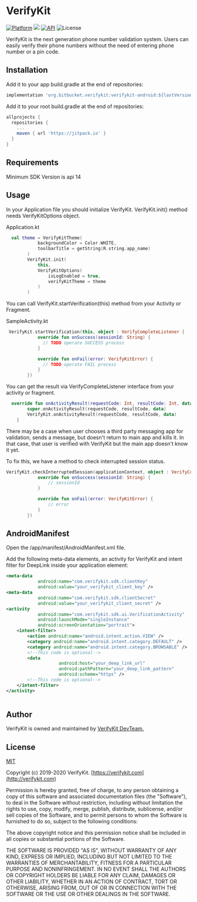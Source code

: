# VerifyKit

[![Platform](https://img.shields.io/badge/Platforms-ANDROID-4E4E4E.svg?colorA=28a745)](#installation)
[![](https://jitpack.io/v/org.bitbucket.verifykit/verifykit-android.svg)](https://jitpack.io/#org.bitbucket.verifykit/verifykit-android)
[![API](https://img.shields.io/badge/API-14%2B-green.svg?style=flat)](https://android-arsenal.com/api?level=14)
![License](https://img.shields.io/badge/License-MIT-red.svg)

VerifyKit is the next generation phone number validation system. Users can easily verify their phone numbers without the need of entering phone number or a pin code.
## Installation

Add it to your app build.gradle at the end of repositories:

```groovy
implementation 'org.bitbucket.verifykit:verifykit-android:${lastVersion}'
```

Add it to your root build.gradle at the end of repositories:

```groovy
allprojects {
  repositories {
    ...
    maven { url 'https://jitpack.io' }
  }
}
```

## Requirements

Minimum SDK Version is  api 14


## Usage

In your Application file you should initialize VerifyKit. VerifyKit.init() method needs VerifyKitOptions object. 

Application.kt
```kotlin
  val theme = VerifyKitTheme(
            backgroundColor = Color.WHITE,
            toolbarTitle = getString(R.string.app_name)
        )
        VerifyKit.init(
            this,
            VerifyKitOptions(
                isLogEnabled = true,
                verifyKitTheme = theme
            )
        )

```

You can call VerifyKit.startVerification(this) method from your Activity or Fragment. 

SampleActivity.kt
```kotlin
 VerifyKit.startVerification(this, object : VerifyCompleteListener {
            override fun onSuccess(sessionId: String) {
              // TODO operate SUCCESS process
            }

            override fun onFail(error: VerifyKitError) {
              // TODO operate FAIL process
            }
        })
```

You can get the result via VerifyCompleteListener interface from your activity or fragment.
```kotlin
  override fun onActivityResult(requestCode: Int, resultCode: Int, data: Intent?) {
        super.onActivityResult(requestCode, resultCode, data)
        VerifyKit.onActivityResult(requestCode, resultCode, data)
    }
```


There may be a case when user chooses a third party messaging app for validation, sends a message, but doesn't return to main app and kills it. In that case, that user is verified with VerifyKit but the main app doesn't know it yet.

To fix this, we have a method to check interrupted session status.


```kotlin
VerifyKit.checkInterruptedSession(applicationContext, object : VerifyCompleteListener {
            override fun onSuccess(sessionId: String) {
                // sessionId
            }

            override fun onFail(error: VerifyKitError) {
                // error
            }
        })
```


## AndroidManifest

Open the /app/manifest/AndroidManifest.xml file.

Add the following meta-data elements, an activity for VerifyKit and intent filter for DeepLink inside your application element:

```xml
<meta-data
            android:name="com.verifykit.sdk.clientKey"
            android:value="your_verifykit_client_key" />
<meta-data
            android:name="com.verifykit.sdk.clientSecret"
            android:value="your_verifykit_client_secret" />
<activity
            android:name="com.verifykit.sdk.ui.VerificationActivity"
            android:launchMode="singleInstance"
            android:screenOrientation="portrait">
	<intent-filter>
		<action android:name="android.intent.action.VIEW" />
		<category android:name="android.intent.category.DEFAULT" />
		<category android:name="android.intent.category.BROWSABLE" />
		<!--This code is optional-->
		<data
                    android:host="your_deep_link_url"
                    android:pathPattern="your_deep_link_pattern"
                    android:scheme="https" />
		<!--This code is optional-->
	</intent-filter>
</activity>
  
```




## Author

VerifyKit is owned and maintained by 
[VerifyKit DevTeam.](mailto:sdk@verifykit.com)


## License
[MIT](https://opensource.org/licenses/MIT)

Copyright (c) 2019-2020 VerifyKit. [https://verifykit.com](http://verifykit.com)

Permission is hereby granted, free of charge, to any person obtaining a copy of this software and associated documentation files (the "Software"), to deal in the Software without restriction, including without limitation the rights to use, copy, modify, merge, publish, distribute, sublicense, and/or sell copies of the Software, and to permit persons to whom the Software is furnished to do so, subject to the following conditions:

The above copyright notice and this permission notice shall be included in all copies or substantial portions of the Software.

THE SOFTWARE IS PROVIDED "AS IS", WITHOUT WARRANTY OF ANY KIND, EXPRESS OR IMPLIED, INCLUDING BUT NOT LIMITED TO THE WARRANTIES OF MERCHANTABILITY, FITNESS FOR A PARTICULAR PURPOSE AND NONINFRINGEMENT. IN NO EVENT SHALL THE AUTHORS OR COPYRIGHT HOLDERS BE LIABLE FOR ANY CLAIM, DAMAGES OR OTHER LIABILITY, WHETHER IN AN ACTION OF CONTRACT, TORT OR OTHERWISE, ARISING FROM, OUT OF OR IN CONNECTION WITH THE SOFTWARE OR THE USE OR OTHER DEALINGS IN THE SOFTWARE.
